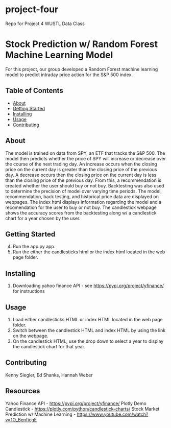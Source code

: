 # project-four
Repo for Project 4 WUSTL Data Class


# Stock Prediction w/ Random Forest Machine Learning Model
For this project, our group developed a Random Forest machine learning model to predict intraday price action for the S&P 500 index. 


## Table of Contents

- [About](#about)
- [Getting Started](#getting_started)
- [Installing](#installing)
- [Usage](#usage)
- [Contributing](#contributing)

## About
The model is trained on data from SPY, an ETF that tracks the S&P 500. The model then predicts whether the price of SPY will increase or decrease over the course of the next trading day.
An increase occurs when the closing price on the current day is greater than the closing price of the previous day. A decrease occurs then the closing price on the current day is less than the closing price of the previous day. From this, a recommendation is created whether the user should buy or not buy. Backtesting was also used to determine the precision of model over varying time periods. The model, recommendation, back testing, and historical price data are displayed on webpages. The index html displays information regarding the model and a recomendation for the user to buy or not buy. The candlestick webpage shows the accuracy scores from the backtesting along w/ a candlestick chart for a year chosen by the user. 

## Getting Started
4. Run the app.py app.
5. Run the either the candlesticks html or the index html located in the web page folder. 


## Installing
1. Downloading yahoo finance API - see https://pypi.org/project/yfinance/ for instructions

## Usage
1. Load either candlesticks HTML or index HTML located in the web page folder.
2. Switch between the candlestick HTML and index HTML by using the link on the webpage. 
3. On the candlestick HTML, use the drop down to select a year to display the candlestick chart for that year. 

## Contributing
Kenny Siegler, Ed Shanks, Hannah Weber

## Resources
Yahoo Finance API - https://pypi.org/project/yfinance/ 
Plotly Demo Candlestick - https://plotly.com/python/candlestick-charts/ 
Stock Market Prediction w/ Machine Learning  - https://www.youtube.com/watch?v=1O_BenficgE 